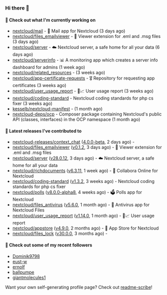 ### Hi there 👋

#### 👷 Check out what I'm currently working on

- [nextcloud/mail](https://github.com/nextcloud/mail) - 💌 Mail app for Nextcloud (3 days ago)
- [nextcloud/files_emailviewer](https://github.com/nextcloud/files_emailviewer) - 📧 Viewer extension for .eml and .msg files (3 days ago)
- [nextcloud/server](https://github.com/nextcloud/server) - ☁️ Nextcloud server, a safe home for all your data (6 days ago)
- [nextcloud/serverinfo](https://github.com/nextcloud/serverinfo) - 📊 A monitoring app which creates a server info dashboard for admins (1 week ago)
- [nextcloud/related_resources](https://github.com/nextcloud/related_resources) -  (3 weeks ago)
- [nextcloud/app-certificate-requests](https://github.com/nextcloud/app-certificate-requests) - 🎖 Repository for requesting app certificates (3 weeks ago)
- [nextcloud/user_usage_report](https://github.com/nextcloud/user_usage_report) - 👱📈 User usage report (3 weeks ago)
- [nextcloud/coding-standard](https://github.com/nextcloud/coding-standard) - Nextcloud coding standards for php cs fixer (3 weeks ago)
- [kesselb/nextcloud-manifest](https://github.com/kesselb/nextcloud-manifest) -  (1 month ago)
- [nextcloud-deps/ocp](https://github.com/nextcloud-deps/ocp) - Composer package containing Nextcloud&#39;s public API (classes, interfaces) in the OCP namespace (1 month ago)

#### 🔭 Latest releases I've contributed to

- [nextcloud-releases/context_chat](https://github.com/nextcloud-releases/context_chat) ([4.0.0-beta](https://github.com/nextcloud-releases/context_chat/releases/tag/4.0.0-beta), 2 days ago) - 
- [nextcloud/files_emailviewer](https://github.com/nextcloud/files_emailviewer) ([v0.1.2](https://github.com/nextcloud/files_emailviewer/releases/tag/v0.1.2), 3 days ago) - 📧 Viewer extension for .eml and .msg files
- [nextcloud/server](https://github.com/nextcloud/server) ([v28.0.12](https://github.com/nextcloud/server/releases/tag/v28.0.12), 3 days ago) - ☁️ Nextcloud server, a safe home for all your data
- [nextcloud/richdocuments](https://github.com/nextcloud/richdocuments) ([v6.3.11](https://github.com/nextcloud/richdocuments/releases/tag/v6.3.11), 1 week ago) - 📑 Collabora Online for Nextcloud
- [nextcloud/coding-standard](https://github.com/nextcloud/coding-standard) ([v1.3.2](https://github.com/nextcloud/coding-standard/releases/tag/v1.3.2), 3 weeks ago) - Nextcloud coding standards for php cs fixer
- [nextcloud/polls](https://github.com/nextcloud/polls) ([v8.0.0-alpha8](https://github.com/nextcloud/polls/releases/tag/v8.0.0-alpha8), 4 weeks ago) - 🗳️ Polls app for Nextcloud
- [nextcloud/files_antivirus](https://github.com/nextcloud/files_antivirus) ([v5.6.0](https://github.com/nextcloud/files_antivirus/releases/tag/v5.6.0), 1 month ago) - 👾 Antivirus app for Nextcloud Files
- [nextcloud/user_usage_report](https://github.com/nextcloud/user_usage_report) ([v1.14.0](https://github.com/nextcloud/user_usage_report/releases/tag/v1.14.0), 1 month ago) - 👱📈 User usage report
- [nextcloud/appstore](https://github.com/nextcloud/appstore) ([v4.9.0](https://github.com/nextcloud/appstore/releases/tag/v4.9.0), 2 months ago) -  :convenience_store: App Store for Nextcloud
- [nextcloud/files_lock](https://github.com/nextcloud/files_lock) ([v30.0.0](https://github.com/nextcloud/files_lock/releases/tag/v30.0.0), 3 months ago) - 

#### 👯 Check out some of my recent followers

- [Dominik9798](https://github.com/Dominik9798)
- [eust-w](https://github.com/eust-w)
- [ernolf](https://github.com/ernolf)
- [ballpumpe](https://github.com/ballpumpe)
- [giantmolecules1](https://github.com/giantmolecules1)

Want your own self-generating profile page? Check out [readme-scribe](https://github.com/muesli/readme-scribe)!
